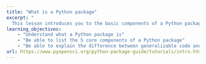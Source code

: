 ```yaml
---
title: "What is a Python package"
excerpt: "
  This lesson introduces you to the basic components of a Python package."
learning_objectives:
    - "Understand what a Python package is"
    - "Be able to list the 5 core components of a Python package"
    - "Be able to explain the difference between generalizable code and code that supports a specific scientific application"
url: https://www.pyopensci.org/python-package-guide/tutorials/intro.html
---
```

